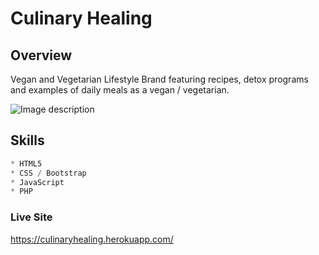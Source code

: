 # Culinary Healing
## Overview
Vegan and Vegetarian Lifestyle Brand featuring recipes, detox programs and examples of daily meals as a vegan / vegetarian.

![Image description](http://www.lamanadonadelle.com/images/thumbs/giphy.jpg)


## Skills
```python
* HTML5
* CSS / Bootstrap
* JavaScript
* PHP

```

### Live Site
https://culinaryhealing.herokuapp.com/


